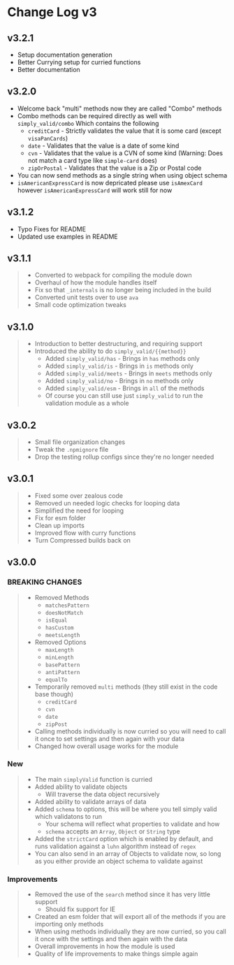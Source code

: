 # Change Log v3

## v3.2.1

- Setup documentation generation
- Better Currying setup for curried functions
- Better documentation

## v3.2.0

- Welcome back "multi" methods now they are called "Combo" methods
- Combo methods can be required directly as well with `simply_valid/combo` Which contains the following
    - `creditCard` - Strictly validates the value that it is some card (except `visaPanCards`)
    - `date` - Validates that the value is a date of some kind
    - `cvn` - Validates that the value is a CVN of some kind (Warning: Does not match a card type like `simple-card` does)
    - `zipOrPostal` - Validates that the value is a Zip or Postal code
- You can now send methods as a single string when using object schema
- `isAmericanExpressCard` is now depricated please use `isAmexCard` however `isAmericanExpressCard` will work still for now

## v3.1.2

- Typo Fixes for README
- Updated use examples in README

## v3.1.1

> - Converted to webpack for compiling the module down
> - Overhaul of how the module handles itself
> - Fix so that `_internals` is no longer being included in the build
> - Converted unit tests over to use `ava`
> - Small code optimization tweaks

## v3.1.0

> - Introduction to better destructuring, and requiring support
> - Introduced the ability to do `simply_valid/{{method}}`
>   - Added `simply_valid/has` - Brings in `has` methods only
>   - Added `simply_valid/is` - Brings in `is` methods only
>   - Added `simply_valid/meets` - Brings in `meets` methods only
>   - Added `simply_valid/no` - Brings in `no` methods only
>   - Added `simply_valid/esm` - Brings in `all` of the methods
>   - Of course you can still use just `simply_valid` to run the validation module as a whole

## v3.0.2

> - Small file organization changes
> - Tweak the `.npmignore` file
> - Drop the testing rollup configs since they're no longer needed

## v3.0.1

> - Fixed some over zealous code
> - Removed un needed logic checks for looping data
> - Simplified the need for looping
> - Fix for esm folder
> - Clean up imports
> - Improved flow with curry functions
> - Turn Compressed builds back on

## v3.0.0

### BREAKING CHANGES
> - Removed Methods
>   - `matchesPattern`
>   - `doesNotMatch`
>   - `isEqual`
>   - `hasCustom`
>   - `meetsLength`
> - Removed Options
>   - `maxLength`
>   - `minLength`
>   - `basePattern`
>   - `antiPattern`
>   - `equalTo`
> - Temporarily removed `multi` methods (they still exist in the code base though)
>   - `creditCard`
>   - `cvn`
>   - `date`
>   - `zipPost`
> - Calling methods individually is now curried so you will need to call it once to set settings and then again with your data
> - Changed how overall usage works for the module

### New

> - The main `simplyValid` function is curried
> - Added ability to validate objects
>   - Will traverse the data object recursively
> - Added ability to validate arrays of data
> - Added `schema` to options, this will be where you tell simply valid which validatons to run
>   - Your schema will reflect what properties to validate and how
>   - `schema` accepts an `Array`, `Object` or `String` type
> - Added the `strictCard` option which is enabled by default, and runs validation against a `luhn` algorithm instead of `regex`
> - You can also send in an array of Objects to validate now, so long as you either provide an object schema to validate against

### Improvements

> - Removed the use of the `search` method since it has very little support
>    - Should fix support for IE
> - Created an esm folder that will export all of the methods if you are importing only methods
> - When using methods individually they are now curried, so you call it once with the settings and then again with the data
> - Overall improvements in how the module is used
> - Quality of life improvements to make things simple again